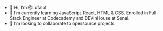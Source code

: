 - 👋 Hi, I’m @Lufalot
- 🌱 I’m currently learning JavaScript, React, HTML & CSS. Enrolled in Full-Stack Engineer at Codecademy and DEVinHouse at Senai.
- 👀 I’m looking to collaborate to opensource projects.

<!---
Lufalot/Lufalot is a ✨ special ✨ repository because its `README.md` (this file) appears on your GitHub profile.
You can click the Preview link to take a look at your changes.
--->
